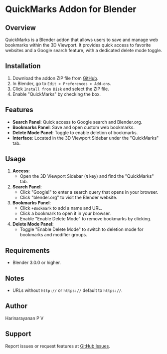 

# QuickMarks Addon for Blender

## Overview
QuickMarks is a Blender addon that allows users to save and manage web bookmarks within the 3D Viewport. It provides quick access to favorite websites and a Google search feature, with a dedicated delete mode toggle.

## Installation
1. Download the addon ZIP file from [GitHub](https://github.com/hAry-y/QuickMarks).
2. In Blender, go to `Edit > Preferences > Add-ons`.
3. Click `Install from Disk` and select the ZIP file.
4. Enable "QuickMarks" by checking the box.

## Features
- **Search Panel**: Quick access to Google search and Blender.org.
- **Bookmarks Panel**: Save and open custom web bookmarks.
- **Delete Mode Panel**: Toggle to enable deletion of bookmarks.
- **Interface**: Located in the 3D Viewport Sidebar under the "QuickMarks" tab.

## Usage
1. **Access**:
   - Open the 3D Viewport Sidebar (`N` key) and find the "QuickMarks" tab.
2. **Search Panel**:
   - Click "Google!" to enter a search query that opens in your browser.
   - Click "blender.org" to visit the Blender website.
3. **Bookmarks Panel**:
   - Click `+Bookmark` to add a name and URL.
   - Click a bookmark to open it in your browser.
   - Enable "Enable Delete Mode" to remove bookmarks by clicking.
4. **Delete Mode Panel**:
   - Toggle "Enable Delete Mode" to switch to deletion mode for bookmarks and modifier groups.



## Requirements
- Blender 3.0.0 or higher.

## Notes
- URLs without `http://` or `https://` default to `https://`.

## Author
Harinarayanan P V

## Support
Report issues or request features at [GitHub Issues](https://github.com/hAry-y/QuickMarks).
